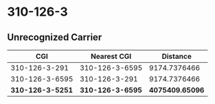 # 310-126-3
## Unrecognized Carrier


| CGI | Nearest CGI | Distance |
|-----|-------------|----------|
| 310-126-3-291 | 310-126-3-6595 | 9174.7376466 |
| 310-126-3-6595 | 310-126-3-291 | 9174.7376466 |
| **310-126-3-5251** | **310-126-3-6595** | **4075409.65096** |
